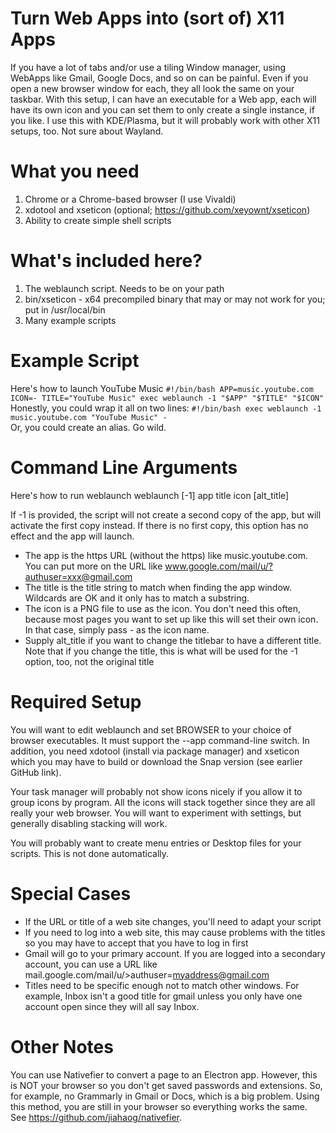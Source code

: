Turn Web Apps into (sort of) X11 Apps
===

If you have a lot of tabs and/or use a tiling Window manager, using WebApps like Gmail, Google Docs, and so on can be painful. Even if you open a new browser window for each, they all look the same
on your taskbar. With this setup, I can have an executable for a Web app, each will have its own icon and you can set them to only create a single instance, if you like. I use this with KDE/Plasma, but
it will probably work with other X11 setups, too. Not sure about Wayland.

What you need
==
1. Chrome or a Chrome-based browser (I use Vivaldi)
2. xdotool and xseticon (optional; https://github.com/xeyownt/xseticon)
3. Ability to create simple shell scripts

What's included here?
==
1. The weblaunch script. Needs to be on your path
2. bin/xseticon - x64 precompiled binary that may or may not work for you; put in /usr/local/bin
3. Many example scripts

Example Script
==
Here's how to launch YouTube Music
`
    #!/bin/bash
    APP=music.youtube.com
    ICON=-
    TITLE="YouTube Music"
    exec weblaunch -1 "$APP" "$TITLE" "$ICON"
`
Honestly, you could wrap it all on two lines:
`
    #!/bin/bash
    exec weblaunch -1 music.youtube.com "YouTube Music" -
`   
Or, you could create an alias. Go wild.

Command Line Arguments
==
Here's how to run weblaunch
   weblaunch [-1] app title icon [alt_title]
   
If -1 is provided, the script will not create a second copy of the app, but will activate the first copy instead. If there is no first copy, this option has no effect and the app will launch.

* The app is the https URL (without the https) like music.youtube.com. You can put more on the URL like www.google.com/mail/u/?authuser=xxx@gmail.com
* The title is the title string to match when finding the app window. Wildcards are OK and it only has to match a substring. 
* The icon is a PNG file to use as the icon. You don't need this often, because most pages you want to set up like this will set their own icon. In that case, simply pass - as the icon name.
* Supply alt_title if you want to change the titlebar to have a different title. Note that if you change the title, this is what will be used for the -1 option, too, not the original title

Required Setup
==
You will want to edit weblaunch and set BROWSER to your choice of browser executables. It must support the --app command-line switch. In addition, you need xdotool (install via package manager) and
xseticon which you may have to build or download the Snap version (see earlier GitHub link). 

Your task manager will probably not show icons nicely if you allow it to group icons by program. All the icons will stack together since they are all really your web browser. You will want to experiment with 
settings, but generally disabling stacking will work.

You will probably want to create menu entries or Desktop files for your scripts. This is not done automatically.

Special Cases
==
* If the URL or title of a web site changes, you'll need to adapt your script
* If you need to log into a web site, this may cause problems with the titles so you may have to accept that you have to log in first
* Gmail will go to your primary account. If you are logged into a secondary account, you can use a URL like mail.google.com/mail/u/>authuser=myaddress@gmail.com
* Titles need to be specific enough not to match other windows. For example, Inbox isn't a good title for gmail unless you only have one account open since they will all say Inbox.

Other Notes
==
You can use Nativefier to convert a page to an Electron app. However, this is NOT your browser so you don't get saved passwords and extensions. So, for example, no Grammarly in Gmail or Docs, which is a big problem. Using this method,
you are still in your browser so everything works the same. See https://github.com/jiahaog/nativefier.
